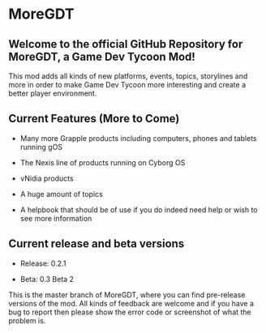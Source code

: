 # MoreGDT
## Welcome to the official GitHub Repository for MoreGDT, a Game Dev Tycoon Mod!

This mod adds all kinds of new platforms, events, topics, storylines and more
in order to make Game Dev Tycoon more interesting and create a better player
environment.

## Current Features (More to Come)  
- Many more Grapple products including computers, phones and tablets running gOS

- The Nexis line of products running on Cyborg OS

- vNidia products 

- A huge amount of topics

- A helpbook that should be of use if you do indeed need help or wish to see more information


## Current release and beta versions

- Release: 0.2.1

- Beta: 0.3 Beta 2

This is the master branch of MoreGDT, where you can find pre-release versions of the mod. All kinds of feedback are welcome and if you have a bug to report then please show the error code or screenshot of what the problem is.
